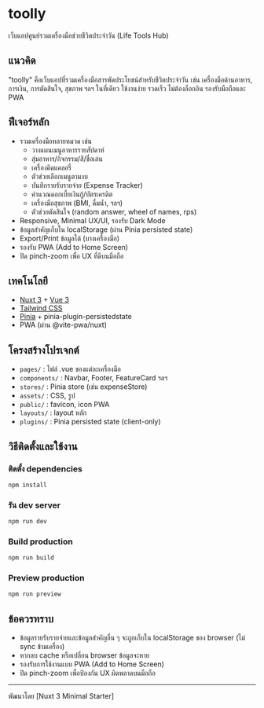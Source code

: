 # toolly

เว็บแอปศูนย์รวมเครื่องมือช่วยชีวิตประจำวัน (Life Tools Hub)

## แนวคิด

"toolly" คือเว็บแอปที่รวมเครื่องมือสารพัดประโยชน์สำหรับชีวิตประจำวัน เช่น เครื่องมือด้านอาหาร, การเงิน, การตัดสินใจ, สุขภาพ ฯลฯ ในที่เดียว ใช้งานง่าย รวดเร็ว ไม่ต้องล็อกอิน รองรับมือถือและ PWA

## ฟีเจอร์หลัก

- รวมเครื่องมือหลายหมวด เช่น
  - วางแผนเมนูอาหารรายสัปดาห์
  - สุ่มอาหาร/กิจกรรม/สี/ชื่อเล่น
  - เครื่องคิดแคลอรี่
  - ตัวช่วยเลือกเมนูตามงบ
  - บันทึกรายรับรายจ่าย (Expense Tracker)
  - คำนวณดอกเบี้ยเงินกู้/บัตรเครดิต
  - เครื่องมือสุขภาพ (BMI, ดื่มน้ำ, ฯลฯ)
  - ตัวช่วยตัดสินใจ (random answer, wheel of names, rps)
- Responsive, Minimal UX/UI, รองรับ Dark Mode
- ข้อมูลสำคัญเก็บใน localStorage (ผ่าน Pinia persisted state)
- Export/Print ข้อมูลได้ (บางเครื่องมือ)
- รองรับ PWA (Add to Home Screen)
- ปิด pinch-zoom เพื่อ UX ที่ดีบนมือถือ

## เทคโนโลยี

- [Nuxt 3](https://nuxt.com/) + [Vue 3](https://vuejs.org/)
- [Tailwind CSS](https://tailwindcss.com/)
- [Pinia](https://pinia.vuejs.org/) + pinia-plugin-persistedstate
- PWA (ผ่าน @vite-pwa/nuxt)

## โครงสร้างโปรเจกต์

- `pages/` : ไฟล์ .vue ของแต่ละเครื่องมือ
- `components/` : Navbar, Footer, FeatureCard ฯลฯ
- `stores/` : Pinia store (เช่น expenseStore)
- `assets/` : CSS, รูป
- `public/` : favicon, icon PWA
- `layouts/` : layout หลัก
- `plugins/` : Pinia persisted state (client-only)

## วิธีติดตั้งและใช้งาน

### ติดตั้ง dependencies

```bash
npm install
```

### รัน dev server

```bash
npm run dev
```

### Build production

```bash
npm run build
```

### Preview production

```bash
npm run preview
```

## ข้อควรทราบ

- ข้อมูลรายรับรายจ่ายและข้อมูลสำคัญอื่น ๆ จะถูกเก็บใน localStorage ของ browser (ไม่ sync ข้ามเครื่อง)
- หากลบ cache หรือเปลี่ยน browser ข้อมูลจะหาย
- รองรับการใช้งานแบบ PWA (Add to Home Screen)
- ปิด pinch-zoom เพื่อป้องกัน UX ผิดพลาดบนมือถือ

---

พัฒนาโดย [Nuxt 3 Minimal Starter]
